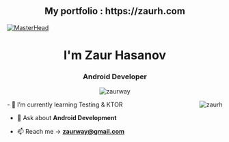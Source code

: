 
<h2 align="center">My portfolio : https://zaurh.com</h2> 

[![MasterHead](https://i.hizliresim.com/9vqfash.gif)](zaurh.com)
<h1 align="center">I'm Zaur Hasanov </h1> 
<h3 align="center">Android Developer</h3>



<p align="center"> <img src="https://komarev.com/ghpvc/?username=zaurh&label=Profile%20views&color=0e75b6&style=flat" alt="zaurway" /> </p>


 <img align="right" src="https://github-readme-streak-stats.herokuapp.com/?user=zaurh&&theme=tokyonight" alt="zaurh" />
- 🌱 I’m currently learning Testing & KTOR 

- 💬 Ask about **Android Development** 

- 📫 Reach me -> **zaurway@gmail.com**


 

